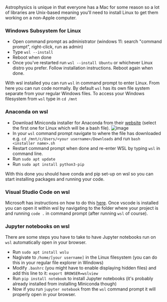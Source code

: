 Astrophysics is unique in that everyone has a Mac for some reason so a lot of libraries are Unix-based meaning you'll need to install Linux to get them working on a non-Apple computer.

### Windows Subsystem for Linux
- Open command prompt as administrator (windows 11: search "command prompt", right-click, run as admin)
- Type `wsl --install`
- Reboot when done
- Once you've restarted run `wsl --install Ubuntu` or whichever Linux distro you prefer. Follow installation instructions. Reboot again when done.

With wsl installed you can run `wsl` in command prompt to enter Linux. From here you can run code normally.
By default `wsl` has its own file system separate from your regular Windows files. To access your Windows filesystem from `wsl` type in `cd /mnt`

### Anaconda on wsl
- Download Miniconda installer for Anaconda from their [website](https://www.anaconda.com/download/success) (select the first one for Linux which will be a bash file).
![image](https://github.com/user-attachments/assets/1812f72d-5b6e-4ef9-852e-1265597e17c7)
- In your `wsl` command prompt navigate to where the file has downloaded e.g. `cd /mnt/c/Users/<your username>/Downloads` and run `bash <installer name>.sh`
- Restart command prompt when done and re-enter WSL by typing `wsl` in command line.
- Run `sudo apt update`
- Run `sudo apt install python3-pip`

With this done you should have conda and pip set-up on wsl so you can start installing packages and running your code.

### Visual Studio Code on wsl

Microsoft has instructions on how to do this [here](https://learn.microsoft.com/en-us/windows/wsl/tutorials/wsl-vscode).
Once vscode is installed you can open it within wsl by navigating to the folder where your project is and running `code .` in command prompt (after running `wsl` of course).

### Jupyter notebooks on wsl
There are some steps you have to take to have Jupyter notebooks run on `wsl` automatically open in your browser.

- Run `sudo apt install wslu`
- Nagivate to `/home/[your username]` in the Linux filesystem (you can do this in your regular file explorer in Windows)
- Modify `.bashrc` (you might have to enable displaying hidden files) and add this line to it: `export BROWSER=wslview`
- Run `pip install notebook` to install Jupyter notebooks (it's probably already installed from installing Miniconda though)
- Now if you run `jupyter notebook` from the `wsl` command prompt it will properly open in your browser.
